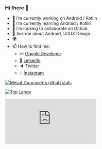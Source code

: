 ### Hi there 👋

- 🔭 I’m currently working on Android / Kotlin
- 🌱 I’m currently learning Android / Kotlin
- 👯 I’m looking to collaborate on Github
- 💬 Ask me about  Android, UI/UX Design
- :earth_africa:
- 📫 How to find me: 
  - :pencil2: [Google Developer](https://g.dev/mesut/)
  - :office: [LinkedIn](https://www.linkedin.com/in/mesutdurmuser/)
  - :speaker: [Twitter](https://twitter.com/AndroidMesut)
  - :bulb: [İnstagram](https://www.instagram.com/mesudurmuser/)


[![Mesut Durmuser's github stats](https://github-readme-stats.vercel.app/api?username=mesutdurmuser&count_private=true&show_icons=true&theme=radical&hide_rank=false)](https://github.com/mesutdurmuser/github-readme-stats)


[![Top Langs](https://github-readme-stats.vercel.app/api/top-langs/?username=mesutdurmuser)](https://github.com/mesutdurmuser/github-readme-stats)

[![GitHub contributors](https://badgen.net/github/contributors/Naereen/Strapdown.js)](https://GitHub.com/Naereen/Strapdown.js/graphs/contributors/)

